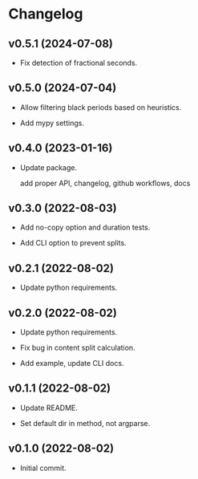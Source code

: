 # Changelog


## v0.5.1 (2024-07-08)

* Fix detection of fractional seconds.


## v0.5.0 (2024-07-04)

* Allow filtering black periods based on heuristics.

* Add mypy settings.


## v0.4.0 (2023-01-16)

* Update package.

  add proper API, changelog, github workflows, docs


## v0.3.0 (2022-08-03)

* Add no-copy option and duration tests.

* Add CLI option to prevent splits.


## v0.2.1 (2022-08-02)

* Update python requirements.


## v0.2.0 (2022-08-02)

* Update python requirements.

* Fix bug in content split calculation.

* Add example, update CLI docs.


## v0.1.1 (2022-08-02)

* Update README.

* Set default dir in method, not argparse.


## v0.1.0 (2022-08-02)

* Initial commit.


